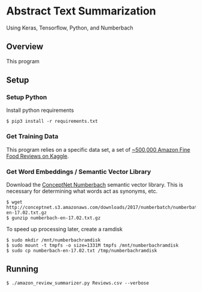 # Abstract Text Summarization

Using Keras, Tensorflow, Python, and Numberbach

## Overview

This program 

## Setup

### Setup Python

Install python requirements

```
$ pip3 install -r requirements.txt
```

### Get Training Data

This program relies on a specific data set, a set of [~500,000 Amazon Fine Food Reviews on Kaggle](https://www.kaggle.com/snap/amazon-fine-food-reviews).


### Get Word Embeddings / Semantic Vector Library

Download the [ConceptNet Numberbach](https://github.com/commonsense/) semantic vector library. This is necessary for determining what words act as synonyms, etc.

```
$ wget http://conceptnet.s3.amazonaws.com/downloads/2017/numberbatch/numberbatch-en-17.02.txt.gz
$ gunzip numberbach-en-17.02.txt.gz
```

To speed up processing later, create a ramdisk

```
$ sudo mkdir /mnt/numberbachramdisk
$ sudo mount -t tmpfs -o size=1331M tmpfs /mnt/numberbachramdisk
$ sudo cp numberbach-en-17.02.txt /tmp/numberbachramdisk
```

## Running



```
$ ./amazon_review_summarizer.py Reviews.csv --verbose
```